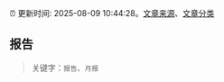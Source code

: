 :alarm_clock: 更新时间: 2025-08-09 10:44:28。[文章来源](/README.md)、[文章分类](/TAGS.md)

## 报告


> 关键字：`报告`、`月报`



